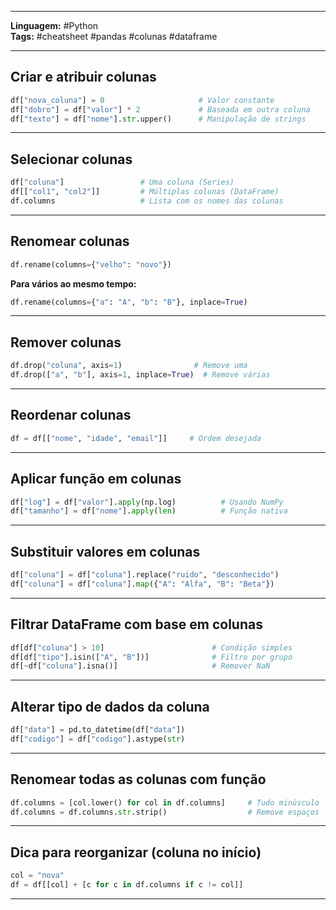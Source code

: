 
---

**Linguagem:** #Python  
**Tags:** #cheatsheet #pandas #colunas #dataframe

---

##  Criar e atribuir colunas

```python
df["nova_coluna"] = 0                     # Valor constante
df["dobro"] = df["valor"] * 2             # Baseada em outra coluna
df["texto"] = df["nome"].str.upper()      # Manipulação de strings
````

---

##  Selecionar colunas

```python
df["coluna"]                 # Uma coluna (Series)
df[["col1", "col2"]]         # Múltiplas colunas (DataFrame)
df.columns                   # Lista com os nomes das colunas
```

---

##  Renomear colunas

```python
df.rename(columns={"velho": "novo"})
```

**Para vários ao mesmo tempo:**

```python
df.rename(columns={"a": "A", "b": "B"}, inplace=True)
```

---

##  Remover colunas

```python
df.drop("coluna", axis=1)                # Remove uma
df.drop(["a", "b"], axis=1, inplace=True)  # Remove várias
```

---

##  Reordenar colunas

```python
df = df[["nome", "idade", "email"]]     # Ordem desejada
```

---

##  Aplicar função em colunas

```python
df["log"] = df["valor"].apply(np.log)          # Usando NumPy
df["tamanho"] = df["nome"].apply(len)          # Função nativa
```

---

##  Substituir valores em colunas

```python
df["coluna"] = df["coluna"].replace("ruido", "desconhecido")
df["coluna"] = df["coluna"].map({"A": "Alfa", "B": "Beta"})
```

---

##  Filtrar DataFrame com base em colunas

```python
df[df["coluna"] > 10]                        # Condição simples
df[df["tipo"].isin(["A", "B"])]              # Filtro por grupo
df[~df["coluna"].isna()]                     # Remover NaN
```

---

##  Alterar tipo de dados da coluna

```python
df["data"] = pd.to_datetime(df["data"])
df["codigo"] = df["codigo"].astype(str)
```

---

## Renomear todas as colunas com função

```python
df.columns = [col.lower() for col in df.columns]     # Tudo minúsculo
df.columns = df.columns.str.strip()                  # Remove espaços
```

---

## Dica para reorganizar (coluna no início)

```python
col = "nova"
df = df[[col] + [c for c in df.columns if c != col]]
```

---


